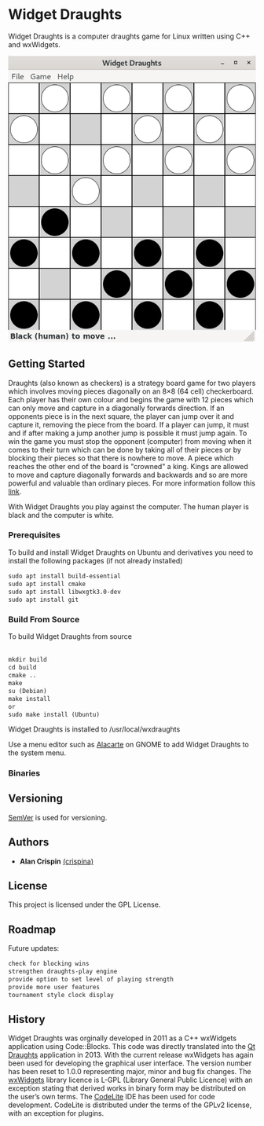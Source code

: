 # Widget Draughts

Widget Draughts is a computer draughts game for Linux written using C++ and wxWidgets.

![](widget-draughts.png)

## Getting Started

Draughts (also known as checkers) is a  strategy board game for two players which involves moving pieces diagonally on an 8×8 (64 cell) checkerboard. Each player has their own colour and begins the game with 12 pieces which can only move and capture in a diagonally forwards direction. If an opponents piece is in the next square, the player can jump over it and capture it, removing the piece from the board. If a player can jump, it must and if after making a jump another jump is possible it must jump again. To win the game you must stop the opponent (computer) from moving when it comes to their turn which can be done by taking all of their pieces or by blocking their pieces so that there is nowhere to move. A piece which reaches the other end of the board is "crowned" a king. Kings are allowed to move and capture diagonally forwards and backwards and so are more powerful and valuable than ordinary pieces. For more information follow this [link](https://en.wikipedia.org/wiki/Draughts).

With Widget Draughts you play against the computer. The human player is black and the computer is white.

### Prerequisites

To build and install Widget Draughts on Ubuntu and derivatives you need to install the following packages (if not already installed) 

```
sudo apt install build-essential
sudo apt install cmake
sudo apt install libwxgtk3.0-dev
sudo apt install git 
```

### Build From Source

To build Widget Draughts from source 

```

mkdir build  
cd build  
cmake ..
make
su (Debian)
make install
or
sudo make install (Ubuntu)
```
Widget Draughts is installed to /usr/local/wxdraughts

Use a menu editor such as [Alacarte](https://en.wikipedia.org/wiki/Alacarte) on GNOME to add Widget Draughts to the system menu.

### Binaries



## Versioning

[SemVer](http://semver.org/) is used for versioning. 

## Authors

* **Alan Crispin** [(crispina)](https://github.com/crispinalan)


## License

This project is licensed under the GPL License.

## Roadmap

Future updates:
```
check for blocking wins
strengthen draughts-play engine
provide option to set level of playing strength 
provide more user features
tournament style clock display
``` 

## History

Widget Draughts was orginally developed in 2011 as a C++ wxWidgets application using Code::Blocks. This code was directly translated into the [Qt Draughts](https://bitbucket.org/crispinalan/qt-5-draughts/src/master/) application in 2013. With the current release wxWidgets has again been used for developing the graphical user interface. The version number has been reset to 1.0.0 representing major, minor and bug fix changes. The [wxWidgets](https://www.wxwidgets.org/) library licence is L-GPL (Library General Public Licence) with an exception stating that derived works in binary form may be distributed on the user’s own terms. The [CodeLite](https://codelite.org/) IDE has been used for code development. CodeLite is distributed under the terms of the GPLv2 license, with an exception for plugins. 
